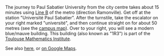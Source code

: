 The journey to Paul Sabatier University from the city centre takes about 15 minutes using [Line B](http://www.tisseo.fr/se-deplacer/plans) of the metro (direction Ramonville). Get off at the station "Université Paul Sabatier". After the turnstile, take the escalator on your right marked "université", and then continue straight on for about 50 metres (see the [campus map](http://www.univ-tlse3.fr/servlet/com.univ.collaboratif.utils.LectureFichiergw?CODE_FICHIER=1347287993857&ID_FICHE=50206)). Over to your right, you will see a modern blue/mauve building. This building (also known as "1R3") is part of the [Toulouse Mathematics Institute](http://math.univ-toulouse.fr).

See also [here](http://www.math.univ-toulouse.fr/1-17812-Localisation.php),
or [on Google Maps](http://maps.google.fr/maps?q=Institut+de+Math%C3%A9matiques+de+Toulouse,+Route+de+Narbonne,+Toulouse&hl=fr&ie=UTF8&sll=43.561781,1.465681&sspn=0.008863,0.01929&oq=IMT+&t=h&hq=Institut+de+Math%C3%A9matiques+de+Toulouse,&hnear=Route+de+Narbonne,+Toulouse,+Haute-Garonne,+Midi-Pyr%C3%A9n%C3%A9es&z=16).
